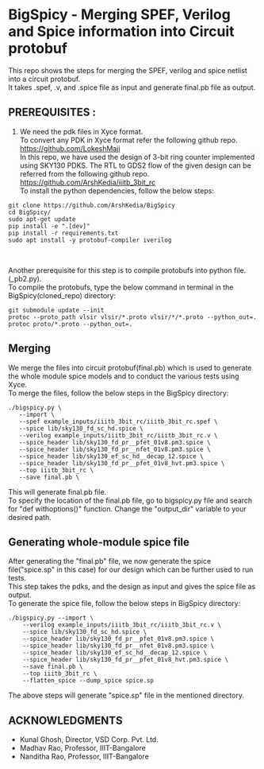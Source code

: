 # BigSpicy - Merging SPEF, Verilog and Spice information into Circuit protobuf <br/>
This repo shows the steps for merging the SPEF, verilog and spice netlist into a circuit protobuf.<br/>
It takes .spef, .v, and .spice file as input and generate final.pb file as output.<br/>
## PREREQUISITES : </br>
1. We need the pdk files in Xyce format.<br/>
   To convert any PDK in Xyce format refer the following github repo.<br/>
   https://github.com/LokeshMaji <br/>
   In this repo, we have used the design of 3-bit ring counter implemented using SKY130 PDKS. The RTL to GDS2 flow of the given design can be referred from the following github repo.<br/>
https://github.com/ArshKedia/iiitb_3bit_rc <br/>
To install the python dependencies, follow the below steps: <br/>
```
git clone https://github.com/ArshKedia/BigSpicy
cd BigSpicy/
sudo apt-get update
pip install -e ".[dev]"
pip install -r requirements.txt
sudo apt install -y protobuf-compiler iverilog
```
<br/>

Another prerequisite for this step is to compile protobufs into python file.(_pb2.py).<br/>
To compile the protobufs, type the below command in terminal in the BigSpicy(cloned_repo) directory:<br/>
```
git submodule update --init  
protoc --proto_path vlsir vlsir/*.proto vlsir/*/*.proto --python_out=.
protoc proto/*.proto --python_out=.
```
## Merging <br/>
We merge the files into circuit protobuf(final.pb) which is used to generate the whole module spice models and to conduct the various tests using Xyce.<br/>
To merge the files, follow the below steps in the BigSpicy directory: <br/>
```
./bigspicy.py \
   --import \
   --spef example_inputs/iiitb_3bit_rc/iiitb_3bit_rc.spef \
   --spice lib/sky130_fd_sc_hd.spice \
   --verilog example_inputs/iiitb_3bit_rc/iiitb_3bit_rc.v \
   --spice_header lib/sky130_fd_pr__pfet_01v8.pm3.spice \
   --spice_header lib/sky130_fd_pr__nfet_01v8.pm3.spice \
   --spice_header lib/sky130_ef_sc_hd__decap_12.spice \
   --spice_header lib/sky130_fd_pr__pfet_01v8_hvt.pm3.spice \
   --top iiitb_3bit_rc \
   --save final.pb \
```
This will generate final.pb file.<br/>
To specify the location of the final.pb file, go to bigspicy.py file and search for "def withoptions()" function. Change the "output_dir" variable to your desired path.<br/>

## Generating whole-module spice file <br/>
After generating the "final.pb" file, we now generate the spice file("spice.sp" in this case) for our design which can be further used to run tests.<br/>
This step takes the pdks, and the design as input and gives the spice file as output.<br/>
To generate the spice file, follow the below steps in BigSpicy directory: <br/>
```
./bigspicy.py --import \
    --verilog example_inputs/iiitb_3bit_rc/iiitb_3bit_rc.v \
    --spice lib/sky130_fd_sc_hd.spice \
    --spice_header lib/sky130_fd_pr__pfet_01v8.pm3.spice \
    --spice_header lib/sky130_fd_pr__nfet_01v8.pm3.spice \
    --spice_header lib/sky130_ef_sc_hd__decap_12.spice \
    --spice_header lib/sky130_fd_pr__pfet_01v8_hvt.pm3.spice \
    --save final.pb \
    --top iiitb_3bit_rc \
    --flatten_spice --dump_spice spice.sp
```
The above steps will generate "spice.sp" file in the mentioned directory.<br/>


## ACKNOWLEDGMENTS <br/>
- Kunal Ghosh, Director, VSD Corp. Pvt. Ltd.<br/>
- Madhav Rao, Professor, IIIT-Bangalore<br/>
- Nanditha Rao, Professor, IIIT-Bangalore<br/>


